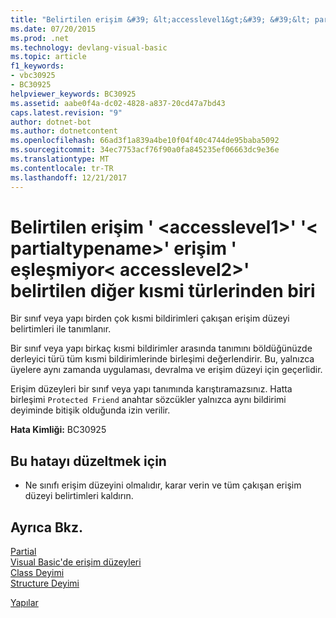 ```yaml
---
title: "Belirtilen erişim &#39; &lt;accesslevel1&gt;&#39; &#39;&lt; partialtypename&gt;&#39; erişim &#39; eşleşmiyor&lt; accesslevel2&gt;&#39; belirtilen diğer kısmi türlerinden biri"
ms.date: 07/20/2015
ms.prod: .net
ms.technology: devlang-visual-basic
ms.topic: article
f1_keywords:
- vbc30925
- BC30925
helpviewer_keywords: BC30925
ms.assetid: aabe0f4a-dc02-4828-a837-20cd47a7bd43
caps.latest.revision: "9"
author: dotnet-bot
ms.author: dotnetcontent
ms.openlocfilehash: 66ad3f1a839a4be10f04f40c4744de95baba5092
ms.sourcegitcommit: 34ec7753acf76f90a0fa845235ef06663dc9e36e
ms.translationtype: MT
ms.contentlocale: tr-TR
ms.lasthandoff: 12/21/2017
---
```

# <a name="specified-access-39ltaccesslevel1gt39-for-39ltpartialtypenamegt39-does-not-match-the-access-39ltaccesslevel2gt39-specified-on-one-of-its-other-partial-types"></a>Belirtilen erişim &#39; &lt;accesslevel1&gt;&#39; &#39;&lt; partialtypename&gt;&#39; erişim &#39; eşleşmiyor&lt; accesslevel2&gt;&#39; belirtilen diğer kısmi türlerinden biri
Bir sınıf veya yapı birden çok kısmi bildirimleri çakışan erişim düzeyi belirtimleri ile tanımlanır.  
  
 Bir sınıf veya yapı birkaç kısmi bildirimler arasında tanımını böldüğünüzde derleyici türü tüm kısmi bildirimlerinde birleşimi değerlendirir. Bu, yalnızca üyelere aynı zamanda uygulaması, devralma ve erişim düzeyi için geçerlidir.  
  
 Erişim düzeyleri bir sınıf veya yapı tanımında karıştıramazsınız. Hatta birleşimi `Protected Friend` anahtar sözcükler yalnızca aynı bildirimi deyiminde bitişik olduğunda izin verilir.  
  
 **Hata Kimliği:** BC30925  
  
## <a name="to-correct-this-error"></a>Bu hatayı düzeltmek için  
  
-   Ne sınıfı erişim düzeyini olmalıdır, karar verin ve tüm çakışan erişim düzeyi belirtimleri kaldırın.  
  
## <a name="see-also"></a>Ayrıca Bkz.  
 [Partial](../../visual-basic/language-reference/modifiers/partial.md)  
 [Visual Basic'de erişim düzeyleri](../../visual-basic/programming-guide/language-features/declared-elements/access-levels.md)  
 [Class Deyimi](../../visual-basic/language-reference/statements/class-statement.md)  
 [Structure Deyimi](../../visual-basic/language-reference/statements/structure-statement.md)  
   
 [Yapılar](../../visual-basic/programming-guide/language-features/data-types/structures.md)

